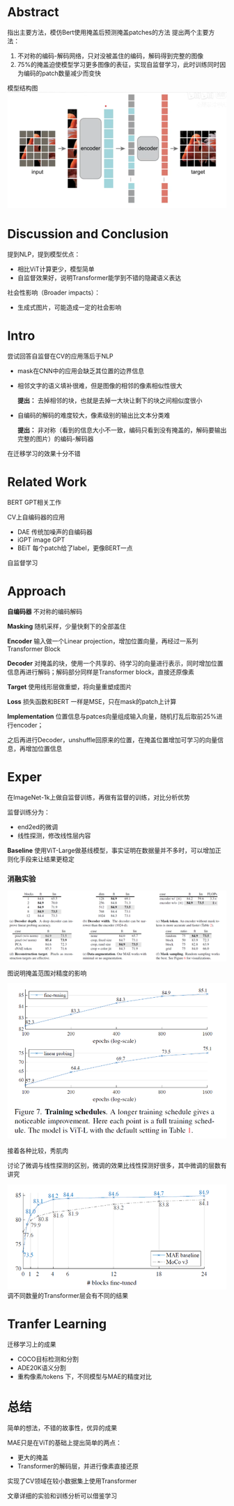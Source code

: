 # Abstract

指出主要方法，模仿Bert使用掩盖后预测掩盖patches的方法
提出两个主要方法：
1. 不对称的编码-解码网络，只对没被盖住的编码，解码得到完整的图像
2. 75%的掩盖迫使模型学习更多图像的表征，实现自监督学习，此时训练同时因为编码的patch数量减少而变快

模型结构图
![Pasted image 20240806183538|500](https://raw.githubusercontent.com/Ah-saber/MyPic/main/Pasted%20image%2020240806183538.png)

# Discussion and Conclusion

提到NLP，提到模型优点：
- 相比ViT计算更少，模型简单
- 自监督效果好，说明Transformer能学到不错的隐藏语义表达

社会性影响（Broader impacts）：
- 生成式图片，可能造成一定的社会影响

# Intro

尝试回答自监督在CV的应用落后于NLP

- mask在CNN中的应用会缺乏其位置的边界信息
- 相邻文字的语义填补很难，但是图像的相邻的像素相似性很大
  
  **提出：** 去掉相邻的块，也就是去掉一大块让剩下的块之间相似度很小
- 自编码的解码的难度较大，像素级别的输出比文本分类难
  
  **提出：** 非对称（看到的信息大小不一致，编码只看到没有掩盖的，解码要输出完整的图片）的编码-解码器

在迁移学习的效果十分不错

# Related Work

BERT GPT相关工作

CV上自编码器的应用
- DAE
	传统加噪声的自编码器
- iGPT
	image GPT
- BEiT
	每个patch给了label，更像BERT一点

自监督学习

# Approach

**自编码器**  不对称的编码解码

**Masking** 随机采样，少量快剩下的全部盖住

**Encoder** 输入做一个Linear projection，增加位置向量，再经过一系列Transformer Block

**Decoder** 对掩盖的块，使用一个共享的、待学习的向量进行表示，同时增加位置信息再进行解码；解码部分同样是Transformer block，直接还原像素

**Target** 使用线形层做重塑，将向量重塑成图片

**Loss** 损失函数和BERT 一样是MSE，只在mask的patch上计算

**Implementation** 位置信息与patces向量组成输入向量，随机打乱后取前25%进行encoder；

之后再进行Decoder，unshuffle回原来的位置，在掩盖位置增加可学习的向量信息，再增加位置信息

# Exper

在ImageNet-1k上做自监督训练，再做有监督的训练，对比分析优势

监督训练分为：
- end2ed的微调
- 线性探测，修改线性层内容

**Baseline** 使用ViT-Large做基线模型，事实证明在数据量并不多时，可以增加正则化手段来让结果更稳定

### 消融实验

![Pasted image 20240807170150](https://raw.githubusercontent.com/Ah-saber/MyPic/main/Pasted%20image%2020240807170150.png)

图说明掩盖范围对精度的影响

![Pasted image 20240807170300](https://raw.githubusercontent.com/Ah-saber/MyPic/main/Pasted%20image%2020240807170300.png)

接着各种比较，秀肌肉

讨论了微调与线性探测的区别，微调的效果比线性探测好很多，其中微调的层数有讲究

![Pasted image 20240807170708](https://raw.githubusercontent.com/Ah-saber/MyPic/main/Pasted%20image%2020240807170708.png)
调不同数量的Transformer层会有不同的结果

# Tranfer Learning

迁移学习上的成果

- COCO目标检测和分割
- ADE20K语义分割
- 重构像素/tokens 下，不同模型与MAE的精度对比

# 总结

简单的想法，不错的故事性，优异的成果

MAE只是在ViT的基础上提出简单的两点：
- 更大的掩盖
- Transformer的解码层，并进行像素直接还原

实现了CV领域在较小数据集上使用Transformer

文章详细的实验和训练分析可以借鉴学习




